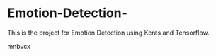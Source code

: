 # Emotion-Detection-
This is the project for Emotion Detection using Keras and Tensorflow.


mnbvcx
